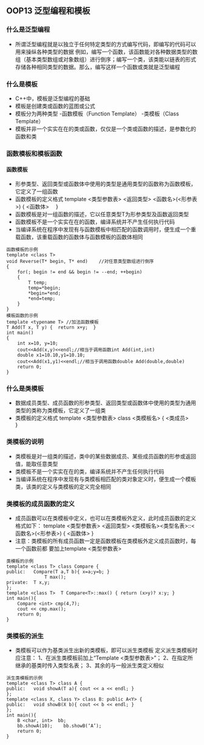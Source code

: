 ## OOP13 泛型编程和模板
### 什么是泛型编程
- 所谓泛型编程就是以独立于任何特定类型的方式编写代码，即编写的代码可以用来操纵各种类型的数据
	例如，编写一个函数，该函数能对各种数据类型的数组（基本类型数组或对象数组）进行倒序；编写一个类，该类能以链表的形式存储各种相同类型的数据。那么，编写这样一个函数或类就是泛型编程
### 什么是模板
- C++中，模板是泛型编程的基础
- 模板是创建类或函数的蓝图或公式
- 模板分为两种类型
	-函数模板（Function Template）
	-类模板（Class Template）
- 模板并非一个实实在在的类或函数，仅仅是一个类或函数的描述，是参数化的函数和类

### 函数模板和模板函数
#### 函数模板
- 形参类型、返回类型或函数体中使用的类型是通用类型的函数称为函数模板，它定义了一组函数
- 函数模板的定义格式 
	template <类型参数表>
	<返回类型> <函数名>(<形参表>)
	{
         <函数体>　
	}
- 函数模板是对一组函数的描述，它以任意类型T为形参类型及函数返回类型
- 函数模板不是一个实实在在的函数，编译系统并不产生任何执行代码
- 当编译系统在程序中发现有与函数模板中相匹配的函数调用时，便生成一个重载函数，该重载函数的函数体与函数模板的函数体相同
```
函数模板的示例
template <class T>
void Reverse(T* begin, T* end)    //对任意类型数组进行倒序
{
	for(; begin != end && begin != --end; ++begin)
  	{  
        T temp;
        temp=*begin;
        *begin=*end;
        *end=temp;
    }
}
模板函数的示例
template <typename T> //加法函数模板
T Add(T x, T y) {  return x+y;  }
int main() 
{
    int x=10, y=10;
    cout<<Add(x,y)<<endl;//相当于调用函数int Add(int,int)
    double x1=10.10,y1=10.10;
    cout<<Add(x1,y1)<<endl;//相当于调用函数double Add(double,double)
    return 0;
}

```
### 什么是类模板
- 数据成员类型、成员函数的形参类型、返回类型或函数体中使用的类型为通用类型的类称为类模板，它定义了一组类
- 类模板的定义格式 
	template <类型参数表>
	class <类模板名>
	{
         <类成员>　
	}
### 类模板的说明
- 类模板是对一组类的描述，类中的某些数据成员、某些成员函数的形参或返回值，能取任意类型
- 类模板不是一个实实在在的类，编译系统并不产生任何执行代码
- 当编译系统在程序中发现有与类模板相匹配的类对象定义时，便生成一个模板类，该类的定义与类模板的定义完全相同

### 类模板的成员函数的定义
- 成员函数可以在类模板中定义，也可以在类模板外定义，此时成员函数的定义格式如下：
	template <类型参数表> 
    <返回类型> <类模板名><类型名表>::<函数名>(<形参表>)
	{
    	    <函数体>
	}
- 注意：类模板的所有成员函数一定是函数模板在类模板外定义成员函数时，每一个函数前都
要加上template <类型参数表> 
```
类模板的示例
template <class T> class Compare {
public:   Compare(T a,T b){ x=a;y=b; }
              T max();
private:  T x,y;
};
template <class T>  T Compare<T>::max() { return (x>y)? x:y; } 
int main(){
	Compare <int> cmp(4,7);
	cout << cmp.max();
	return 0;
}

```
### 类模板的派生
- 类模板可以作为基类派生出新的类模板，即可以派生类模板
定义派生类模板时应注意：
	1、在派生类模板前加上“Template <类型参数表>”；
	2、在指定所继承的基类时传入类型名表；
	3、其余的与一般派生类定义相似

```
派生类模板的示例
template <class T> class A { 
public:   void showA(T a){ cout << a << endl; }
};
template <class X, class Y> class B: public A<Y> {
public:   void showB(X b){ cout << b << endl; }
};
int main(){
	B <char, int>  bb;
	bb.showA(10);    bb.showB(‘A’);
	return 0;
}

```
